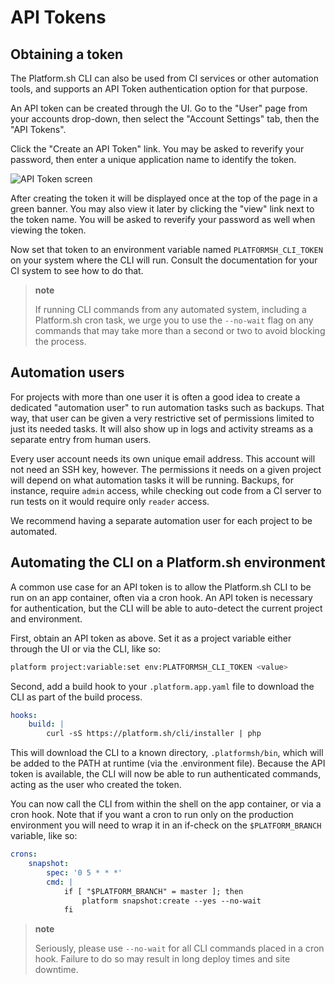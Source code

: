 # API Tokens

## Obtaining a token

The Platform.sh CLI can also be used from CI services or other automation tools, and supports an API Token authentication option for that purpose.

An API token can be created through the UI.  Go to the "User" page from your accounts drop-down, then select the "Account Settings" tab, then the "API Tokens".

Click the "Create an API Token" link.  You may be asked to reverify your password, then enter a unique application name to identify the token.

![API Token screen](/images/api-token-list.png)

After creating the token it will be displayed once at the top of the page in a green banner.  You may also view it later by clicking the "view" link next to the token name.  You will be asked to reverify your password as well when viewing the token.

Now set that token to an environment variable named `PLATFORMSH_CLI_TOKEN` on your system where the CLI will run.  Consult the documentation for your CI system to see how to do that.

> **note**
>
> If running CLI commands from any automated system, including a Platform.sh cron task, we urge you to use the `--no-wait` flag on any commands that may take more than a second or two to avoid blocking the process.

## Automation users

For projects with more than one user it is often a good idea to create a dedicated "automation user" to run automation tasks such as backups.  That way, that user can be given a very restrictive set of permissions limited to just its needed tasks.  It will also show up in logs and activity streams as a separate entry from human users.

Every user account needs its own unique email address.  This account will not need an SSH key, however.  The permissions it needs on a given project will depend on what automation tasks it will be running.  Backups, for instance, require `admin` access, while checking out code from a CI server to run tests on it would require only `reader` access.

We recommend having a separate automation user for each project to be automated.

## Automating the CLI on a Platform.sh environment

A common use case for an API token is to allow the Platform.sh CLI to be run on an app container, often via a cron hook.  An API token is necessary for authentication, but the CLI will be able to auto-detect the current project and environment.

First, obtain an API token as above.  Set it as a project variable either through the UI or via the CLI, like so:

```bash
platform project:variable:set env:PLATFORMSH_CLI_TOKEN <value>
```

Second, add a build hook to your `.platform.app.yaml` file to download the CLI as part of the build process.  

```yaml
hooks:
    build: |
        curl -sS https://platform.sh/cli/installer | php
```

This will download the CLI to a known directory, `.platformsh/bin`, which will be added to the PATH at runtime (via the .environment file). Because the API token is available, the CLI will now be able to run authenticated commands, acting as the user who created the token.

You can now call the CLI from within the shell on the app container, or via a cron hook.  Note that if you want a cron to run only on the production environment you will need to wrap it in an if-check on the `$PLATFORM_BRANCH` variable, like so:

```yaml
crons:
    snapshot:
        spec: '0 5 * * *'
        cmd: |
            if [ "$PLATFORM_BRANCH" = master ]; then
                platform snapshot:create --yes --no-wait
            fi
```

> **note**
>
> Seriously, please use `--no-wait` for all CLI commands placed in a cron hook. Failure to do so may result in long deploy times and site downtime.
